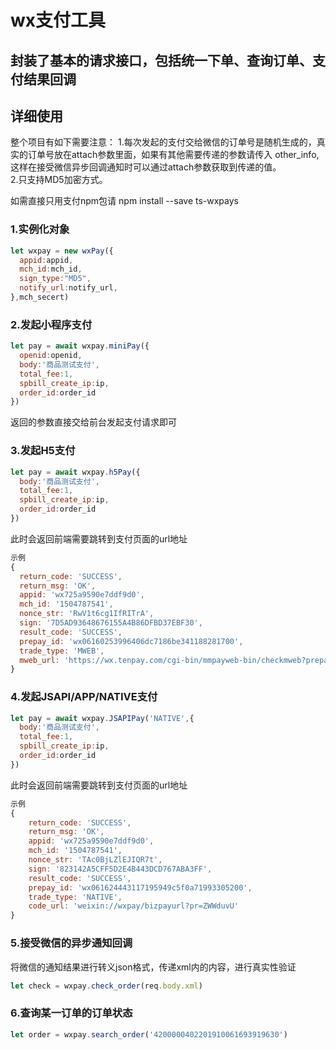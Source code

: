 # wx支付工具

## 封装了基本的请求接口，包括统一下单、查询订单、支付结果回调

## 详细使用
整个项目有如下需要注意：
1.每次发起的支付交给微信的订单号是随机生成的，真实的订单号放在attach参数里面，如果有其他需要传递的参数请传入
other_info,这样在接受微信异步回调通知时可以通过attach参数获取到传递的值。  
2.只支持MD5加密方式。  

如需直接只用支付npm包请 npm install --save ts-wxpays

### 1.实例化对象
``` js
let wxpay = new wxPay({
  appid:appid,
  mch_id:mch_id,
  sign_type:"MD5",
  notify_url:notify_url,
},mch_secert)
```

### 2.发起小程序支付
``` js
let pay = await wxpay.miniPay({
  openid:openid,
  body:'商品测试支付',
  total_fee:1,
  spbill_create_ip:ip,
  order_id:order_id
})
```
返回的参数直接交给前台发起支付请求即可


### 3.发起H5支付
``` js
let pay = await wxpay.h5Pay({
  body:'商品测试支付',
  total_fee:1,
  spbill_create_ip:ip,
  order_id:order_id
})
```
此时会返回前端需要跳转到支付页面的url地址

``` js
示例
{
  return_code: 'SUCCESS',
  return_msg: 'OK',
  appid: 'wx725a9590e7ddf9d0',
  mch_id: '1504787541',
  nonce_str: 'RwV1t6cg1IfRITrA',
  sign: '7D5AD93648676155A4B86DFBD37EBF30',
  result_code: 'SUCCESS',
  prepay_id: 'wx06160253996406dc7186be341188281700',
  trade_type: 'MWEB',
  mweb_url: 'https://wx.tenpay.com/cgi-bin/mmpayweb-bin/checkmweb?prepay_id=wx06160253996406dc7186be341188281700&package=3523276229'
}
```


### 4.发起JSAPI/APP/NATIVE支付
``` js
let pay = await wxpay.JSAPIPay('NATIVE',{
  body:'商品测试支付',
  total_fee:1,
  spbill_create_ip:ip,
  order_id:order_id
})
```
此时会返回前端需要跳转到支付页面的url地址

``` js
示例
{
    return_code: 'SUCCESS',
    return_msg: 'OK',
    appid: 'wx725a9590e7ddf9d0',
    mch_id: '1504787541',
    nonce_str: 'TAc0BjLZlEJIQR7t',
    sign: '823142A5CFF5D2E4B443DCD767ABA3FF',
    result_code: 'SUCCESS',
    prepay_id: 'wx061624443117195949c5f0a71993305200',
    trade_type: 'NATIVE',
    code_url: 'weixin://wxpay/bizpayurl?pr=ZWWduvU' 
}
```


### 5.接受微信的异步通知回调
将微信的通知结果进行转义json格式，传递xml内的内容，进行真实性验证
``` js
let check = wxpay.check_order(req.body.xml)
```

### 6.查询某一订单的订单状态
``` js
let order = wxpay.search_order('4200000402201910061693919630')
```


